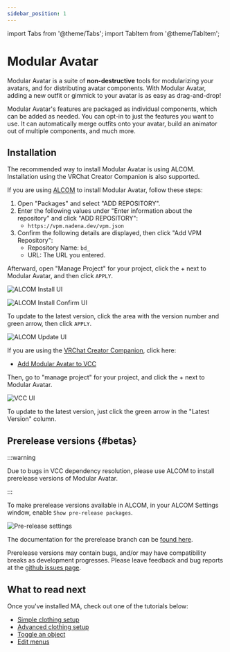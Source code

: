 ```yaml
---
sidebar_position: 1
---
```


import Tabs from '@theme/Tabs';
import TabItem from '@theme/TabItem';

# Modular Avatar

Modular Avatar is a suite of **non-destructive** tools for modularizing your avatars, and for distributing avatar
components.
With Modular Avatar, adding a new outfit or gimmick to your avatar is as easy as drag-and-drop!

Modular Avatar's features are packaged as individual components, which can be added as needed. You can opt-in to just the features
you want to use. It can automatically merge outfits onto your avatar, build an animator out of multiple components, and much more.

## Installation

The recommended way to install Modular Avatar is using ALCOM. Installation using the VRChat Creator Companion is also supported.

<Tabs>
<TabItem value="ALCOM" label="ALCOM" default>

If you are using [ALCOM](https://vrc-get.anatawa12.com/en/alcom/) to install Modular Avatar, follow these steps:

1. Open "Packages" and select "ADD REPOSITORY".
2. Enter the following values under "Enter information about the repository" and click "ADD REPOSITORY":
    * `https://vpm.nadena.dev/vpm.json`
3. Confirm the following details are displayed, then click "Add VPM Repository":
    * Repository Name: `bd_`
    * URL: The URL you entered.

Afterward, open "Manage Project" for your project, click the + next to Modular Avatar, and then click `APPLY`.

![ALCOM Install UI](alcom-install.png)

![ALCOM Install Confirm UI](alcom-install-confirm.png)

To update to the latest version, click the area with the version number and green arrow, then click `APPLY`.

![ALCOM Update UI](alcom-update.png)

</TabItem>

<TabItem value="VCC" label="VRChat Creator Companion">

If you are using the [VRChat Creator Companion](https://vrchat.com/home/download), click here:
* [Add Modular Avatar to VCC](vcc://vpm/addRepo?url=https://vpm.nadena.dev/vpm.json)

Then, go to "manage project" for your project, and click the + next to Modular Avatar.

![VCC UI](vcc-install.png)

To update to the latest version, just click the green arrow in the "Latest Version" column.

</TabItem>

</Tabs>

## Prerelease versions {#betas}

:::warning

Due to bugs in VCC dependency resolution, please use ALCOM to install prerelease versions of Modular Avatar.

:::

To make prerelease versions available in ALCOM, in your ALCOM Settings window, enable `Show pre-release packages`.

![Pre-release settings](prerelease.png)

The documentation for the prerelease branch can be [found here](https://modular-avatar.nadena.dev/dev).

Prerelease versions may contain bugs, and/or may have compatibility breaks as development progresses. Please leave
feedback and bug reports at the [github issues page](https://github.com/bdunderscore/modular-avatar/issues).

## What to read next

Once you've installed MA, check out one of the tutorials below:

* [Simple clothing setup](/docs/tutorials/clothing)
* [Advanced clothing setup](/docs/tutorials/adv_clothing)
* [Toggle an object](/docs/tutorials/object_toggle/)
* [Edit menus](/docs/tutorials/menu/)
